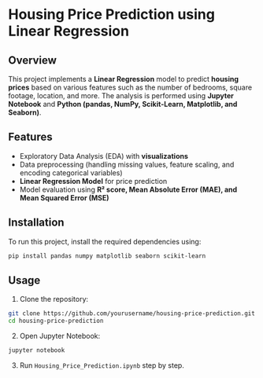 # Housing Price Prediction using Linear Regression

## Overview
This project implements a **Linear Regression** model to predict **housing prices** based on various features such as the number of bedrooms, square footage, location, and more. The analysis is performed using **Jupyter Notebook** and **Python (pandas, NumPy, Scikit-Learn, Matplotlib, and Seaborn)**.

## Features
- Exploratory Data Analysis (EDA) with **visualizations**
- Data preprocessing (handling missing values, feature scaling, and encoding categorical variables)
- **Linear Regression Model** for price prediction
- Model evaluation using **R² score, Mean Absolute Error (MAE), and Mean Squared Error (MSE)**

## Installation
To run this project, install the required dependencies using:

```bash
pip install pandas numpy matplotlib seaborn scikit-learn
```

## Usage
1. Clone the repository:
```bash
git clone https://github.com/yourusername/housing-price-prediction.git
cd housing-price-prediction
```

2. Open Jupyter Notebook:
```bash
jupyter notebook
```

3. Run `Housing_Price_Prediction.ipynb` step by step.

